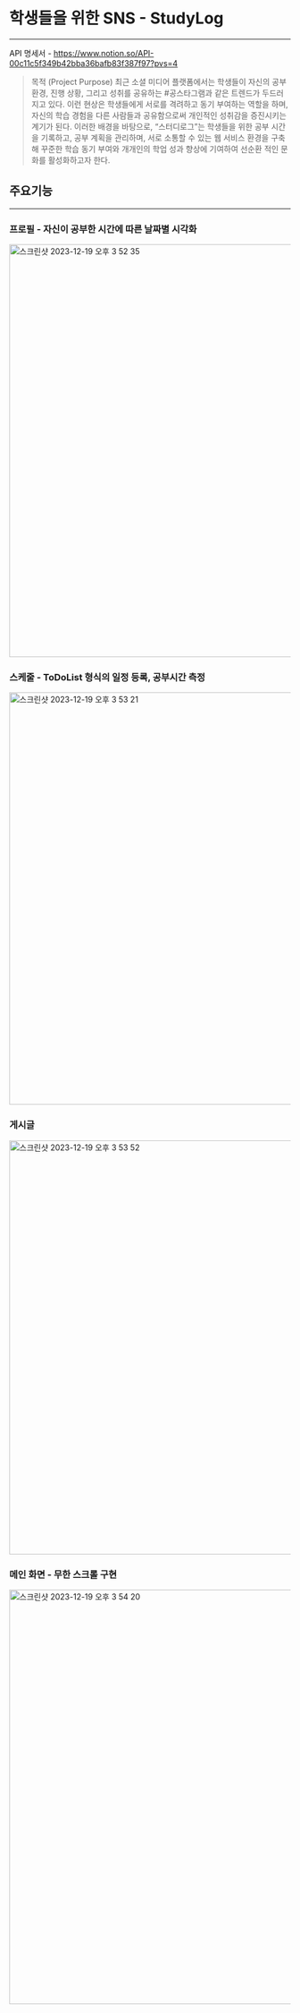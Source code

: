 # 학생들을 위한 SNS - StudyLog
---

API 명세서 - https://www.notion.so/API-00c11c5f349b42bba36bafb83f387f97?pvs=4

> 목적 (Project Purpose)
> 최근 소셜 미디어 플랫폼에서는 학생들이 자신의 공부 환경, 진행 상황, 그리고 성취를 공유하는 #공스타그램과 같은 트렌드가 두드러지고 있다. 이런 현상은 학생들에게 서로를 격려하고 동기 부여하는 역할을 하며, 자신의 학습 경험을 다른 사람들과 공유함으로써 개인적인 성취감을 증진시키는 계기가 된다. 이러한 배경을 바탕으로, “스터디로그”는 학생들을 위한 공부 시간을 기록하고, 공부 계획을 관리하며, 서로 소통할 수 있는 웹 서비스 환경을 구축해 꾸준한 학습 동기 부여와 개개인의 학업 성과 향상에 기여하여 선순환 적인 문화를 활성화하고자 한다.


## 주요기능 
---

### 프로필 - 자신이 공부한 시간에 따른 날짜별 시각화
<img width="738" alt="스크린샷 2023-12-19 오후 3 52 35" src="https://github.com/kosssshhhh/Study-Log/assets/79795053/f450ae56-6e8a-43aa-88e1-4beb47b2a1ab">


### 스케줄 - ToDoList 형식의 일정 등록, 공부시간 측정
<img width="737" alt="스크린샷 2023-12-19 오후 3 53 21" src="https://github.com/kosssshhhh/Study-Log/assets/79795053/ae7f7954-061e-4f4f-aacc-44555df48471">


### 게시글
<img width="740" alt="스크린샷 2023-12-19 오후 3 53 52" src="https://github.com/kosssshhhh/Study-Log/assets/79795053/7a8f65fb-dba9-4a2a-92a7-33d825783212">


### 메인 화면 - 무한 스크롤 구현
<img width="741" alt="스크린샷 2023-12-19 오후 3 54 20" src="https://github.com/kosssshhhh/Study-Log/assets/79795053/fe2371d3-eff6-4dc6-8ee1-662d0f0f173e">
